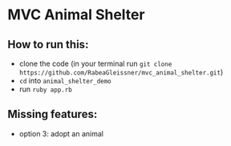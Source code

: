 # MVC Animal Shelter

## How to run this:

- clone the code (in your terminal run `git clone https://github.com/RabeaGleissner/mvc_animal_shelter.git`)
- `cd` into `animal_shelter_demo`
- run `ruby app.rb`

## Missing features:

- option 3: adopt an animal
